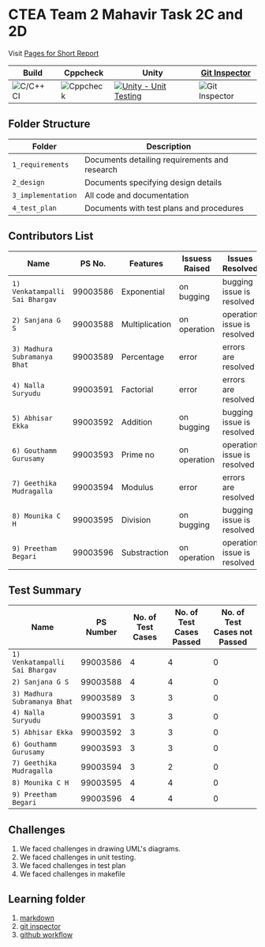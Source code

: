 # CTEA Team 2 Mahavir Task 2C and 2D

Visit [Pages for Short Report](https://99003592.github.io/Team2-TaskCalculator/)

Build | Cppcheck | Unity | [Git Inspector](https://99003592.github.io/Team2-TaskCalculator/result)
------|----------|-------|--------------
![C/C++ CI](https://github.com/99003592/Team2-TaskCalculator/workflows/C/C++%20CI/badge.svg) | ![Cppcheck](https://github.com/99003592/Team2-TaskCalculator/workflows/Cppcheck/badge.svg) |[![Unity - Unit Testing](https://github.com/99003592/Team2-TaskCalculator/actions/workflows/unity.yml/badge.svg)](https://github.com/99003592/Team2-TaskCalculator/actions/workflows/unity.yml) | ![Git Inspector](https://github.com/99003592/Team2-TaskCalculator/workflows/Git%20Inspector/badge.svg) | [![Valgrind](https://github.com/99003592/Team2-TaskCalculator/actions/workflows/Valgrind.yml/badge.svg)](https://github.com/99003592/Team2-TaskCalculator/actions/workflows/Valgrind.yml)


## Folder Structure
Folder             | Description
-------------------| -----------------------------------------
`1_requirements`   | Documents detailing requirements and research
`2_design`         | Documents specifying design details
`3_implementation` | All code and documentation
`4_test_plan`      | Documents with test plans and procedures

## Contributors List

Name                           |   PS No.  |    Features    | Issuess Raised |      Issues Resolved         
-------------------------------|-----------|----------------|----------------|------------------------------
`1) Venkatampalli Sai Bhargav` | 99003586  | Exponential    | on bugging     | bugging issue is resolved    
`2) Sanjana G S`               | 99003588  | Multiplication | on operation   | operation issue is resolved  
`3) Madhura Subramanya Bhat`   | 99003589  | Percentage     | error          | errors are resolved          
`4) Nalla Suryudu`             | 99003591  | Factorial      | error          | errors are resolved          
`5) Abhisar Ekka`              | 99003592  | Addition       | on bugging     | bugging issue is resolved    
`6) Gouthamm Gurusamy`         | 99003593  | Prime no       | on operation   | operation issue is resolved  
`7) Geethika Mudragalla`       | 99003594  | Modulus        | error          | errors are resolved          
`8) Mounika C H`               | 99003595  | Division       | on bugging     | bugging issue is resolved    
`9) Preetham Begari`           | 99003596  | Substraction   | on operation   | operation issue is resolved  

## Test Summary

Name | PS Number | No. of Test Cases | No. of Test Cases Passed | No. of Test Cases not Passed 
-----|-----------|-------------------|--------------------------|------------------------------
`1) Venkatampalli Sai Bhargav` | 99003586  | 4  | 4  | 0
`2) Sanjana G S`               | 99003588  | 4  | 4  | 0
`3) Madhura Subramanya Bhat`   | 99003589  | 3  | 3  | 0
`4) Nalla Suryudu`             | 99003591  | 3  | 3  | 0
`5) Abhisar Ekka`              | 99003592  | 3  | 3  | 0
`6) Gouthamm Gurusamy`         | 99003593  | 3  | 3  | 0
`7) Geethika Mudragalla`       | 99003594  | 3  | 2  | 0
`8) Mounika C H`               | 99003595  | 4  | 4  | 0
`9) Preetham Begari`           | 99003596  | 4  | 4  | 0


## Challenges

1. We faced challenges in drawing UML's diagrams.
2. We faced challenges in unit testing.
3. We faced challenges in test plan
4. We faced challenges in makefile

## Learning folder
1. [markdown](https://github.com/adam-p/markdown-here/wiki/Markdown-Cheatsheet)
2. [git inspector](https://github.com/ejwa/gitinspector.git)
3. [github workflow](https://docs.github.com/en/actions/learn-github-action)

